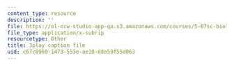 ```yaml
---
content_type: resource
description: ''
file: https://ol-ocw-studio-app-qa.s3.amazonaws.com/courses/5-07sc-biological-chemistry-i-fall-2013/c67c09691473553eae1868e59f55d063_IKXWnA5Xdqo.vtt
file_type: application/x-subrip
resourcetype: Other
title: 3play caption file
uid: c67c0969-1473-553e-ae18-68e59f55d063
---
```

